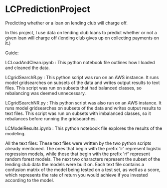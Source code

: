 # LCPredictionProject
Predicting whether or a loan on lending club will charge off.

In this project, I use data on lending club loans to predict whether or not a given loan will charge off (lending club gives up on collecting payments on it.)

Guide:

LCLoadAndClean.ipynb : This python notebook file outlines how I loaded and cleaned the data.

LCgridSearchR.py : This python script was run on an AWS instance. It runs model gridsearches on subsets of the data and writes output results to text files. This script was run on subsets that had balanced classes, so rebalancing was deemed unnecessary.

LCgridSearchNR.py : This python script was also run on an AWS instance. It runs model gridsearches on subsets of the data and writes output results to text files. This script was run on subsets with imbalanced classes, so it rebalances before running the gridsearches.

LCModelResults.ipynb : This python notebook file explores the results of the modeling.

All the text files: These text files were written by the two python scripts already mentioned. The ones that begin with the prefix 'lr' represent logistic regression models, while those that begin with the prefix 'rf' represent random forest models. The next two characters represent the subset of the lending club data the models were built on. Each text file contains a confusion matrix of the model being tested on a test set, as well as a score, which represents the rate of return you would achieve if you invested according to the model.

